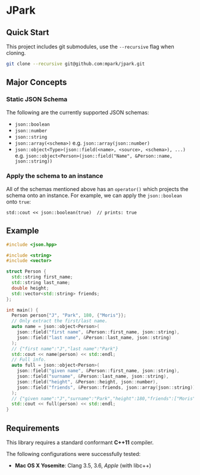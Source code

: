 # JPark

## Quick Start

This project includes git submodules, use the `--recursive` flag when cloning.

```bash
git clone --recursive git@github.com:mpark/jpark.git
```

## Major Concepts

### Static JSON Schema

The following are the currently supported JSON schemas:

* `json::boolean`
* `json::number`
* `json::string`
* `json::array(<schema>)`  e.g. `json::array(json::number)`
* `json::object<Type>(json::field(<name>, <source>, <schema>), ...)`
  e.g. `json::object<Person>(json::field("Name", &Person::name, json::string))`

### Apply the schema to an instance

All of the schemas mentioned above has an `operator()` which projects the schema
onto an instance. For example, we can apply the `json::boolean` onto `true`:

`std::cout << json::boolean(true)  // prints: true`

## Example

```cpp
#include <json.hpp>

#include <string>
#include <vector>

struct Person {
  std::string first_name;
  std::string last_name;
  double height;
  std::vector<std::string> friends;
};

int main() {
  Person person{"J", "Park", 180, {"Moris"}};
  // Only extract the first/last name.
  auto name = json::object<Person>(
    json::field("first name", &Person::first_name, json::string),
    json::field("last name", &Person::last_name, json::string)
  );
  // {"first name":"J","last name":"Park"}
  std::cout << name(person) << std::endl;
  // Full info.
  auto full = json::object<Person>(
    json::field("given name", &Person::first_name, json::string),
    json::field("surname", &Person::last_name, json::string),
    json::field("height", &Person::height, json::number),
    json::field("friends", &Person::friends, json::array(json::string))
  );
  // {"given name":"J","surname":"Park","height":180,"friends":["Moris"]}
  std::cout << full(person) << std::endl;
}
```

## Requirements

This library requires a standard conformant __C++11__ compiler.

The following configurations were successfully tested:

* __Mac OS X Yosemite__: Clang 3.5, 3.6, _Apple_ (with libc++)

